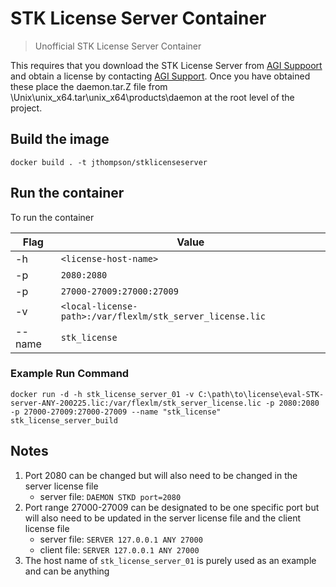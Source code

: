 # STK License Server Container #

> Unofficial STK License Server Container

This requires that you download the STK License Server from [AGI Suppoort](https://support.agi.com/downloads/?t=2) and obtain a license by contacting [AGI Support](mailto:support@agi.com).  Once you have obtained these place the daemon.tar.Z file from <STKLicenseServerDownload>\Unix\unix_x64.tar\unix_x64\products\daemon at the root level of the project. 

## Build the image ##

```docker
docker build . -t jthompson/stklicenseserver
```

## Run the container ##

To run the container

| **Flag** | **Value** |
| ----- | ------ |
| -h | `<license-host-name>` |
| -p | `2080:2080` |
| -p | `27000-27009:27000:27009` |
| -v | `<local-license-path>:/var/flexlm/stk_server_license.lic` |
| --name | `stk_license` |

### Example Run Command ###

```docker
docker run -d -h stk_license_server_01 -v C:\path\to\license\eval-STK-server-ANY-200225.lic:/var/flexlm/stk_server_license.lic -p 2080:2080 -p 27000-27009:27000-27009 --name "stk_license" stk_license_server_build
```

## Notes ##

1) Port 2080 can be changed but will also need to be changed in the server license file
    - server file: `DAEMON STKD port=2080`
2) Port range 27000-27009 can be designated to be one specific port but will also need to be updated in the server license file and the client license file
    - server file: `SERVER 127.0.0.1 ANY 27000`
    - client file: `SERVER 127.0.0.1 ANY 27000`
3) The host name of `stk_license_server_01` is purely used as an example and can be anything
